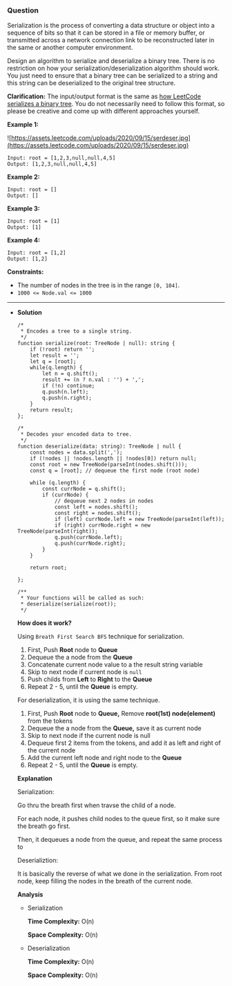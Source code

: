 ### Question

Serialization is the process of converting a data structure or object into a sequence of bits so that it can be stored in a file or memory buffer, or transmitted across a network connection link to be reconstructed later in the same or another computer environment.

Design an algorithm to serialize and deserialize a binary tree. There is no restriction on how your serialization/deserialization algorithm should work. You just need to ensure that a binary tree can be serialized to a string and this string can be deserialized to the original tree structure.

**Clarification:** The input/output format is the same as [how LeetCode serializes a binary tree](https://leetcode.com/faq/#binary-tree). You do not necessarily need to follow this format, so please be creative and come up with different approaches yourself.

**Example 1:**

![https://assets.leetcode.com/uploads/2020/09/15/serdeser.jpg](https://assets.leetcode.com/uploads/2020/09/15/serdeser.jpg)

```
Input: root = [1,2,3,null,null,4,5]
Output: [1,2,3,null,null,4,5]

```

**Example 2:**

```
Input: root = []
Output: []

```

**Example 3:**

```
Input: root = [1]
Output: [1]

```

**Example 4:**

```
Input: root = [1,2]
Output: [1,2]

```

**Constraints:**

- The number of nodes in the tree is in the range `[0, 104]`.
- `1000 <= Node.val <= 1000`

---

- **Solution**

    ```tsx
    /*
     * Encodes a tree to a single string.
     */
    function serialize(root: TreeNode | null): string {
        if (!root) return '';
        let result = '';
        let q = [root];
        while(q.length) {
            let n = q.shift();
            result += (n ? n.val : '') + ',';
            if (!n) continue;
            q.push(n.left);
            q.push(n.right);
        }
        return result;
    };

    /*
     * Decodes your encoded data to tree.
     */
    function deserialize(data: string): TreeNode | null {
        const nodes = data.split(',');
        if (!nodes || !nodes.length || !nodes[0]) return null;
        const root = new TreeNode(parseInt(nodes.shift()));
        const q = [root]; // dequeue the first node (root node)
        
        while (q.length) {
            const currNode = q.shift();
            if (currNode) {
                // dequeue next 2 nodes in nodes
                const left = nodes.shift();
                const right = nodes.shift();
                if (left) currNode.left = new TreeNode(parseInt(left));
                if (right) currNode.right = new TreeNode(parseInt(right));
                q.push(currNode.left);
                q.push(currNode.right);
            }
        }
        
        return root;
        
    };

    /**
     * Your functions will be called as such:
     * deserialize(serialize(root));
     */
    ```

    **How does it work?**

    Using `Breath First Search BFS` technique for serialization.

    1. First, Push **Root** node to **Queue**
    2. Dequeue the a node from the **Queue**
    3. Concatenate current node value to a the result string variable
    4. Skip to next node if current node is `null`
    5. Push childs from **Left** to **Right** to the **Queue**
    6. Repeat 2 - 5, until the **Queue** is empty.

    For deserialization, it is using the same technique.

    1. First, Push **Root** node to **Queue,** Remove **root(1st) node(element)** from the tokens
    2. Dequeue the a node from the **Queue,** save it as current node
    3. Skip to next node if the current node is null
    4. Dequeue first 2 items from the tokens, and add it as left and right of the current node
    5. Add the current left node and right node to the **Queue**
    6. Repeat 2 - 5, until the **Queue** is empty.

    **Explanation**

    Serialization:

    Go thru the breath first when travse the child of a node.

    For each node, it pushes child nodes to the queue first, so it make sure the breath go first.

    Then, it dequeues a node from the queue, and repeat the same process to 

    Deserializtion:

    It is basically the reverse of what we done in the serialization.
    From root node, keep filling the nodes in the breath of the current node.

    **Analysis**

    - Serialization

        **Time Complexity:** O(n)

        **Space Complexity:** O(n)

    - Deserialization

        **Time Complexity:** O(n)

        **Space Complexity:** O(n)